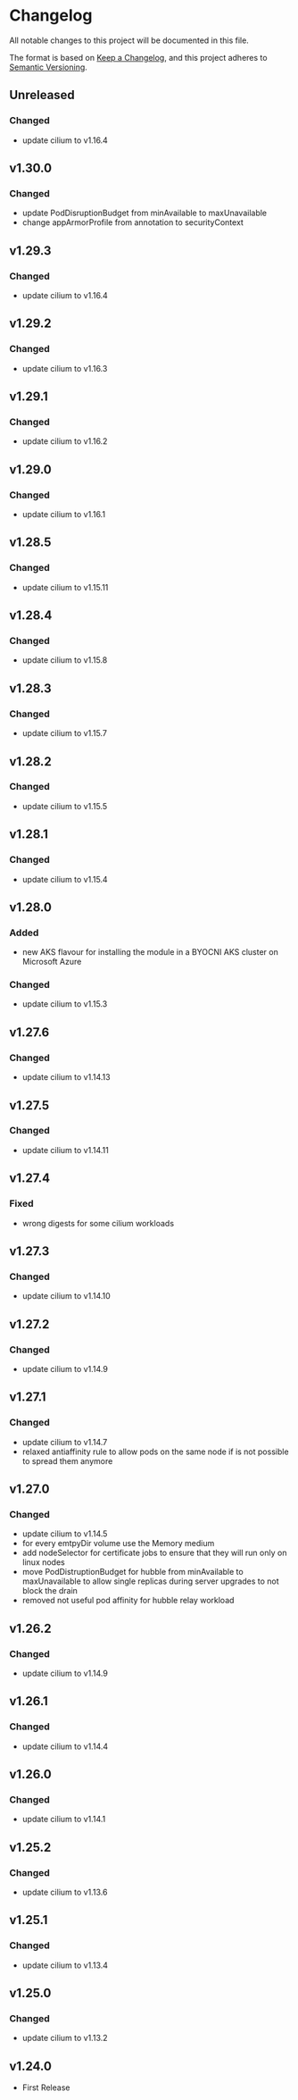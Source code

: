 # Changelog

All notable changes to this project will be documented in this file.

The format is based on [Keep a Changelog](https://keepachangelog.com/en/1.0.0/),
and this project adheres to [Semantic Versioning](https://semver.org/spec/v2.0.0.html).

## Unreleased

### Changed

- update cilium to v1.16.4

## v1.30.0

### Changed

- update PodDisruptionBudget from minAvailable to maxUnavailable
- change appArmorProfile from annotation to securityContext

## v1.29.3

### Changed

- update cilium to v1.16.4

## v1.29.2

### Changed

- update cilium to v1.16.3

## v1.29.1

### Changed

- update cilium to v1.16.2

## v1.29.0

### Changed

- update cilium to v1.16.1

## v1.28.5

### Changed

- update cilium to v1.15.11

## v1.28.4

### Changed

- update cilium to v1.15.8

## v1.28.3

### Changed

- update cilium to v1.15.7

## v1.28.2

### Changed

- update cilium to v1.15.5

## v1.28.1

### Changed

- update cilium to v1.15.4

## v1.28.0

### Added

- new AKS flavour for installing the module in a BYOCNI AKS cluster on Microsoft Azure

### Changed

- update cilium to v1.15.3

## v1.27.6

### Changed

- update cilium to v1.14.13

## v1.27.5

### Changed

- update cilium to v1.14.11

## v1.27.4

### Fixed

- wrong digests for some cilium workloads

## v1.27.3

### Changed

- update cilium to v1.14.10

## v1.27.2

### Changed

- update cilium to v1.14.9

## v1.27.1

### Changed

- update cilium to v1.14.7
- relaxed antiaffinity rule to allow pods on the same node if is not possible to spread them anymore

## v1.27.0

### Changed

- update cilium to v1.14.5
- for every emtpyDir volume use the Memory medium
- add nodeSelector for certificate jobs to ensure that they will run only on linux nodes
- move PodDistruptionBudget for hubble from minAvailable to maxUnavailable to allow single replicas during
	server upgrades to not block the drain
- removed not useful pod affinity for hubble relay workload

## v1.26.2

### Changed

- update cilium to v1.14.9

## v1.26.1

### Changed

- update cilium to v1.14.4

## v1.26.0

### Changed

- update cilium to v1.14.1

## v1.25.2

### Changed

- update cilium to v1.13.6

## v1.25.1

### Changed

- update cilium to v1.13.4

## v1.25.0

### Changed

- update cilium to v1.13.2

## v1.24.0

- First Release
